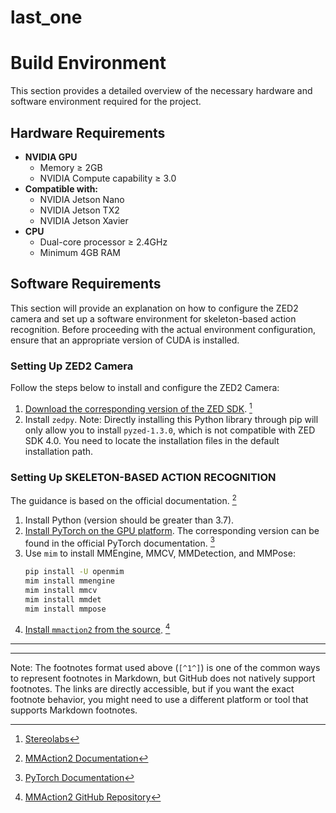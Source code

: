 # last_one

# Build Environment

This section provides a detailed overview of the necessary hardware and software environment required for the project.

## Hardware Requirements

- **NVIDIA GPU** 
  - Memory ≥ 2GB
  - NVIDIA Compute capability ≥ 3.0
- **Compatible with:**
  - NVIDIA Jetson Nano
  - NVIDIA Jetson TX2
  - NVIDIA Jetson Xavier
- **CPU**
  - Dual-core processor ≥ 2.4GHz
  - Minimum 4GB RAM

## Software Requirements

This section will provide an explanation on how to configure the ZED2 camera and set up a software environment for skeleton-based action recognition. Before proceeding with the actual environment configuration, ensure that an appropriate version of CUDA is installed.

### Setting Up ZED2 Camera

Follow the steps below to install and configure the ZED2 Camera:

1. [Download the corresponding version of the ZED SDK](https://www.stereolabs.com/developers/release/). [^1^]
2. Install `zedpy`. Note: Directly installing this Python library through pip will only allow you to install `pyzed-1.3.0`, which is not compatible with ZED SDK 4.0. You need to locate the installation files in the default installation path.

### Setting Up SKELETON-BASED ACTION RECOGNITION

The guidance is based on the official documentation. [^2^]

1. Install Python (version should be greater than 3.7).
2. [Install PyTorch on the GPU platform](https://pytorch.org/get-started/locally/). The corresponding version can be found in the official PyTorch documentation. [^3^]
3. Use `mim` to install MMEngine, MMCV, MMDetection, and MMPose:
   ```bash
   pip install -U openmim
   mim install mmengine
   mim install mmcv
   mim install mmdet
   mim install mmpose
   ```
4. [Install `mmaction2` from the source](https://github.com/openmmlab/mmaction2.git). [^4^]

---

[^1^]: [Stereolabs](https://www.stereolabs.com/developers/release/)
[^2^]: [MMAction2 Documentation](#)
[^3^]: [PyTorch Documentation](https://pytorch.org/get-started/locally/)
[^4^]: [MMAction2 GitHub Repository](https://github.com/openmmlab/mmaction2.git)

---

Note: The footnotes format used above (`[^1^]`) is one of the common ways to represent footnotes in Markdown, but GitHub does not natively support footnotes. The links are directly accessible, but if you want the exact footnote behavior, you might need to use a different platform or tool that supports Markdown footnotes.

